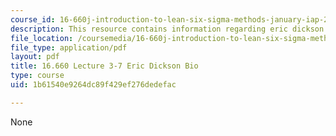 ```yaml
---
course_id: 16-660j-introduction-to-lean-six-sigma-methods-january-iap-2012
description: This resource contains information regarding eric dickson bio.
file_location: /coursemedia/16-660j-introduction-to-lean-six-sigma-methods-january-iap-2012/1b61540e9264dc89f429ef276dedefac_MIT16_660JIAP12_DicksBio.pdf
file_type: application/pdf
layout: pdf
title: 16.660 Lecture 3-7 Eric Dickson Bio
type: course
uid: 1b61540e9264dc89f429ef276dedefac

---
```

None